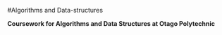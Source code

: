 #Algorithms and Data-structures

**Coursework for Algorithms and Data Structures at Otago Polytechnic**
